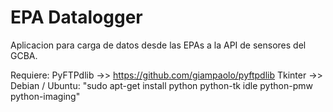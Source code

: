 # EPA Datalogger
Aplicacion para carga de datos desde las EPAs a la API de sensores del GCBA.

Requiere: PyFTPdlib ->> https://github.com/giampaolo/pyftpdlib
          Tkinter   ->> Debian / Ubuntu: "sudo apt-get install python python-tk idle python-pmw python-imaging"
